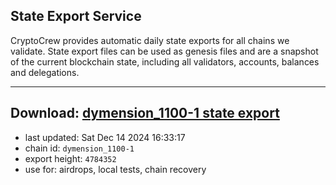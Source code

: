 ## State Export Service
CryptoCrew provides automatic daily state exports for all chains we validate. State export files can be used as genesis files and are a snapshot of the current blockchain state, including all validators, accounts, balances and delegations.

---
**Download: [dymension_1100-1 state export](https://dl-eu2.ccvalidators.com/SERVICE/dymension/dymension_1100-1_export_4784352.json)**
---

- last updated: Sat Dec 14 2024 16:33:17
- chain id: `dymension_1100-1`
- export height: `4784352`
- use for: airdrops, local tests, chain recovery

